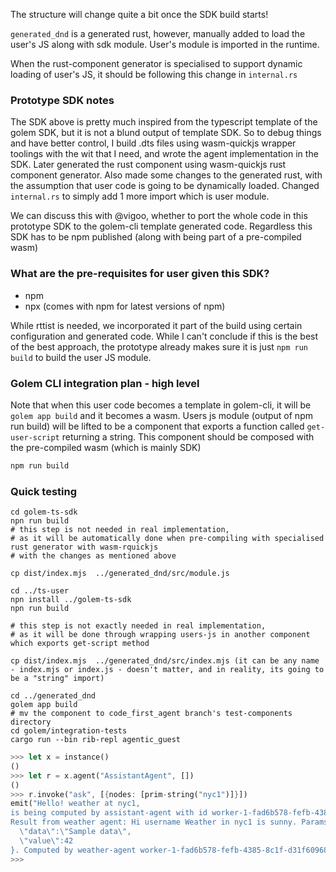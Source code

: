 The structure will change quite a bit once the SDK build starts!

`generated_dnd` is a generated rust, however, manually added to load the user's JS along with sdk module. User's module is imported 
in the runtime. 

When the rust-component generator is specialised to support dynamic loading of user's JS, it should be following this change
in `internal.rs`

### Prototype SDK notes

The SDK above is pretty much inspired from the typescript template of the golem SDK, but it is not a blund output of template SDK.
So to debug things and have better control, I build .dts files using wasm-quickjs wrapper toolings with the wit that I need, 
and wrote the agent implementation in the SDK. Later generated the rust component using wasm-quickjs rust component generator.
Also made some changes to the generated rust, with the assumption that user code is going to be dynamically loaded.
Changed `internal.rs` to simply add 1 more import which is user module. 

We can discuss this with @vigoo, whether to port the whole code in this prototype SDK to the golem-cli template generated code.
Regardless this SDK has to be npm published (along with being part of a pre-compiled wasm)

### What are the pre-requisites for user given this SDK?

* npm
* npx (comes with npm for latest versions of npm)

 
While rttist is needed, we incorporated it part of the build using certain configuration and generated code. 
While I can't conclude if this is the best of the best approach, the prototype already makes sure it is just `npm run build` 
to build the user JS module. 


### Golem CLI integration plan - high level

Note that when this user code becomes a template in golem-cli, it will be `golem app build` and it becomes a wasm.
Users js module (output of npm run build) will be lifted to be a component that exports a function called `get-user-script` returning a string.
This component should be composed with the pre-compiled wasm (which is mainly SDK) 

```sh
npm run build
```

### Quick testing

```shell
cd golem-ts-sdk
npn run build
# this step is not needed in real implementation, 
# as it will be automatically done when pre-compiling with specialised rust generator with wasm-rquickjs
# with the changes as mentioned above

cp dist/index.mjs  ../generated_dnd/src/module.js
```

```shell
cd ../ts-user
npn install ../golem-ts-sdk
npn run build

# this step is not exactly needed in real implementation, 
# as it will be done through wrapping users-js in another component which exports get-script method

cp dist/index.mjs  ../generated_dnd/src/index.mjs (it can be any name - index.mjs or index.js - doesn't matter, and in reality, its going to be a "string" import)

```

```shell
cd ../generated_dnd
golem app build
# mv the component to code_first_agent branch's test-components directory
cd golem/integration-tests
cargo run --bin rib-repl agentic_guest
```

```rust
>>> let x = instance()
()
>>> let r = x.agent("AssistantAgent", [])
()
>>> r.invoke("ask", [{nodes: [prim-string("nyc1")]}])
emit("Hello! weather at nyc1,
is being computed by assistant-agent with id worker-1-fad6b578-fefb-4385-8c1f-d31f6096815d--AssistantAgent--2.,
Result from weather agent: Hi username Weather in nyc1 is sunny. Params passed: nyc1 {
  \"data\":\"Sample data\",
  \"value\":42
}. Computed by weather-agent worker-1-fad6b578-fefb-4385-8c1f-d31f6096815d--WeatherAgent--2. The query was done by assistant-agent worker-1-fad6b578-fefb-4385-8c1f-d31f6096815d--AssistantAgent--2 weather agent used worker-1-fad6b578-fefb-4385-8c1f-d31f6096815d--WeatherAgent--2")
>>>
```
